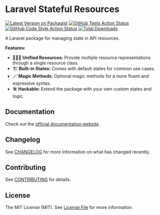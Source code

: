 # Laravel Stateful Resources

[![Latest Version on Packagist](https://img.shields.io/packagist/v/farbcode/laravel-stateful-resources.svg?style=flat-square)](https://packagist.org/packages/farbcode/laravel-stateful-resources)
[![GitHub Tests Action Status](https://img.shields.io/github/actions/workflow/status/farbcodegmbh/laravel-stateful-resources/run-tests.yml?branch=main&label=tests&style=flat-square)](https://github.com/farbcodegmbh/laravel-stateful-resources/actions?query=workflow%3Arun-tests+branch%3Amain)
[![GitHub Code Style Action Status](https://img.shields.io/github/actions/workflow/status/farbcodegmbh/laravel-stateful-resources/fix-php-code-style-issues.yml?branch=main&label=code%20style&style=flat-square)](https://github.com/farbcodegmbh/laravel-stateful-resources/actions?query=workflow%3A"Fix+PHP+code+style+issues"+branch%3Amain)
[![Total Downloads](https://img.shields.io/packagist/dt/farbcode/laravel-stateful-resources.svg?style=flat-square)](https://packagist.org/packages/farbcode/laravel-stateful-resources)

A Laravel package for managing state in API resources.

**Features:**

- 🧘🏻‍♂️ **Unified Resources:** Provide multiple resource representations through a single resource class.
- 🏗️ **Built-in States:** Comes with default states for common use cases.
- 🪄 **Magic Methods:** Optional magic methods for a more fluent and expressive syntax.
- 🛠️ **Hackable:** Extend the package with your own custom states and logic.

## Documentation

Check out the [official documentation website](https://stateful-resources.farbcode.net).

## Changelog

See [CHANGELOG](CHANGELOG.md) for more information on what has changed recently.

## Contributing

See [CONTRIBUTING](CONTRIBUTING.md) for details.

## License

The MIT License (MIT). See [License File](LICENSE.md) for more information.
